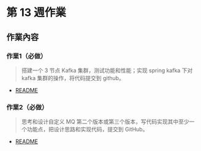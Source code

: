 # 第 13 週作業

## 作業內容

### 作業1（必做）
> 搭建一个 3 节点 Kafka 集群，测试功能和性能；实现 spring kafka 下对 kafka 集群的操作，将代码提交到 github。

- [README](./kafka-cluster/kafka-demo/README.md)

### 作業2（必做）
> 思考和设计自定义 MQ 第二个版本或第三个版本，写代码实现其中至少一个功能点，把设计思路和实现代码，提交到 GitHub。

- [README](./kmq-core/README.md)
